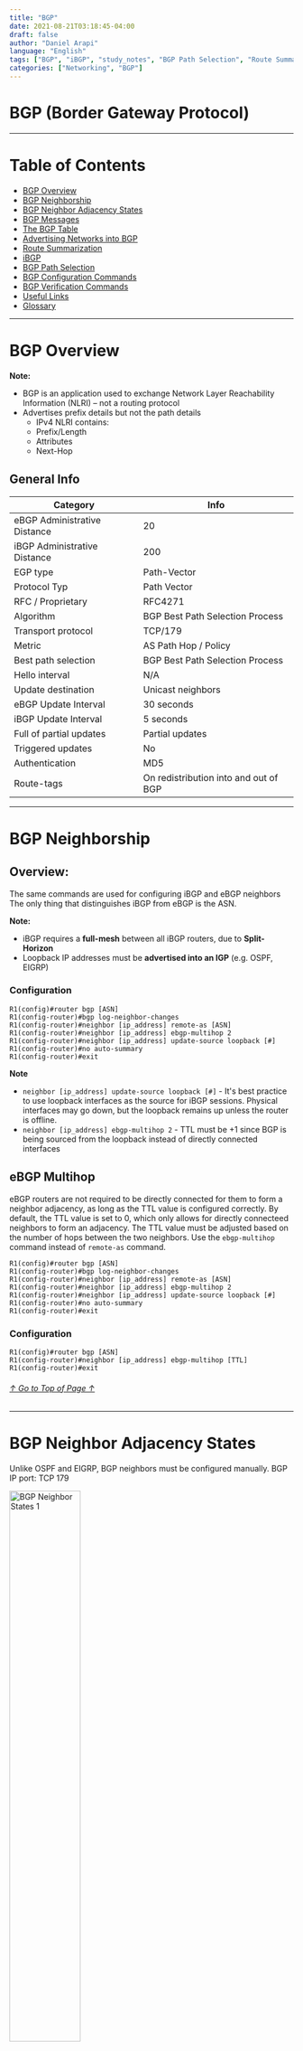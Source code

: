 ```yaml
---
title: "BGP"
date: 2021-08-21T03:18:45-04:00
draft: false
author: "Daniel Arapi"
language: "English"
tags: ["BGP", "iBGP", "study_notes", "BGP Path Selection", "Route Summarization"]
categories: ["Networking", "BGP"]
---
```




<a id="topofpage"></a>

# BGP (Border Gateway Protocol)

---

# Table of Contents

- [BGP Overview](#bgp-overview)
- [BGP Neighborship](#bgp-neighborship)
- [BGP Neighbor Adjacency States](#bgp-neighbor-adjacency-states)
- [BGP Messages](#bgp-messages)
- [The BGP Table](#the-bgp-table)
- [Advertising Networks into BGP](#advertising-networks-into-bgp)
- [Route Summarization](#route-summarization)
- [iBGP](#ibgp)
- [BGP Path Selection](#bgp-path-selection)
- [BGP Configuration Commands](#bgp-configuration-commands)
- [BGP Verification Commands](#bgp-verification-commands)
- [Useful Links](#useful-links)
- [Glossary](#glossary)

---

# BGP Overview

**Note:**
- BGP is an application used to exchange Network Layer Reachability Information (NLRI) – not a routing protocol
- Advertises prefix details but not the path details
  - IPv4 NLRI contains:
  - Prefix/Length
  - Attributes
  - Next-Hop

## General Info

Category | Info
---|---
eBGP Administrative Distance | 20
iBGP Administrative Distance | 200
EGP type | Path-Vector
Protocol Typ | Path Vector
RFC / Proprietary | RFC4271
Algorithm | BGP Best Path Selection Process
Transport protocol | TCP/179
Metric | AS Path Hop / Policy
Best path selection | BGP Best Path Selection Process
Hello interval | N/A
Update destination | Unicast neighbors
eBGP Update Interval | 30 seconds
iBGP Update Interval | 5 seconds
Full of partial updates | Partial updates
Triggered updates | No
Authentication | MD5
Route-tags | On redistribution into and out of BGP

---

# BGP Neighborship

## Overview:

The same commands are used for configuring iBGP and eBGP neighbors
The only thing that distinguishes iBGP from eBGP is the ASN.

**Note:**
- iBGP requires a **full-mesh** between all iBGP routers, due to **Split-Horizon**
- Loopback IP addresses must be **advertised into an IGP** (e.g. OSPF, EIGRP)

### Configuration

```
R1(config)#router bgp [ASN]
R1(config-router)#bgp log-neighbor-changes
R1(config-router)#neighbor [ip_address] remote-as [ASN]
R1(config-router)#neighbor [ip_address] ebgp-multihop 2
R1(config-router)#neighbor [ip_address] update-source loopback [#]
R1(config-router)#no auto-summary
R1(config-router)#exit
```

**Note**
- `neighbor [ip_address] update-source loopback [#]` - It's best practice to use loopback interfaces as the source for iBGP sessions. Physical interfaces may go down, but the loopback remains up unless the router is offline.
- `neighbor [ip_address] ebgp-multihop 2` - TTL must be +1 since BGP is being sourced from the loopback instead of directly connected interfaces

## eBGP Multihop

eBGP routers are not required to be directly connected for them to form a neighbor adjacency, as long as the TTL value is configured correctly.
By default, the TTL value is set to 0, which only allows for directly connecteed neighbors to form an adjacency.
The TTL value must be adjusted based on the number of hops between the two neighbors.
Use the `ebgp-multihop` command instead of `remote-as` command.

```
R1(config)#router bgp [ASN]
R1(config-router)#bgp log-neighbor-changes
R1(config-router)#neighbor [ip_address] remote-as [ASN]
R1(config-router)#neighbor [ip_address] ebgp-multihop 2
R1(config-router)#neighbor [ip_address] update-source loopback [#]
R1(config-router)#no auto-summary
R1(config-router)#exit
```

### Configuration

```
R1(config)#router bgp [ASN]
R1(config-router)#neighbor [ip_address] ebgp-multihop [TTL]
R1(config-router)#exit
```

###### [↑ Go to Top of Page ↑](#topofpage)

---

# BGP Neighbor Adjacency States

Unlike OSPF and EIGRP, BGP neighbors must be configured manually.
BGP IP port: TCP 179

<img src="https://github.com/darapi/StudyNotes/blob/master/images/BGP-Neighbor-States.jpg" alt="BGP Neighbor States 1" width="50%" height="50%">

<img src="https://github.com/darapi/StudyNotes/blob/master/images/BGP%20nghbr%20states.jpg" alt="BGP Neighbor States 2" width="50%" height="50%">

**1. Idle** - (Verifies route to neighbor)

- Waits for the `Start Event`
  - When a new BGP neighbor is configured
  - When a BGP peer session is reset
- Resets `ConnectRetry` timer
- Looks in RIB for route to reach neighbor
- Starts TCP 3-Way Handshake
- Continues to listen for a connection from neighbor

**2. Connect** - (Completes TCP 3-Handshake)

- Waits for completion of TCP 3-Way Handshake
  - If fails, goes into ***Active*** state.
- If `ConnectRetry` timer expires:
  - Remains in ***Connect*** state
  - Attempts TCP 3-Way Handshake again
  - Resets the `ConnectRetry` timer
- Any other issues that may occur puts it back to ***Idle*** state
- Sends `Open` message with BGP parameters

**3. Active** - (Skipped if Connect state passes)

- Completes another TCP 3-Way Handshake
- If `ConnectRetry` timer expires, it will go back to ***Connect*** state
- Listens for incoming connections

**4. OpenSent** - (Open message sent to neighbor)

- Expects to receive an `Open` message
  - Contains parameters: BGP version number, ASN, etc.
  - If mismatch, replies with `Notification` message and goes back to ***Idle*** state
- Decides to use eBGP or iBGP depending on ASN in the `Open` message
- If successful, sends `Keepalive` message
- Negotiates `Hold Timer` (lowest value selected)
  - If expires, sends `Notification` message + error code & goes back to ***Idle*** state
- If TCP session fails, goes back to ***Active*** state

**5. OpenConfirm** - (Neighbor replied with Open message)

- Waits to recveive `Keepalive` messages, and keep sending them
- Resets `Hold` timer
- If `Notification` message received, goes back to ***Idle*** state

**6. Established** - (Adjacency established)

- Adjacency complete
- Sends update packets, exchanging routing info
- `Hold` timer reset everytime `Keepalive` is received
- If `Notification` message is received, goes back to ***Idle*** state

### Verification

Command | Expected Output
--- | ---
`debug ip bgp` | Step-by-step process of BGP neighborship

<img src="https://github.com/darapi/StudyNotes/blob/master/images/bgp_debug.jpg" alt="BGP Debug output">

###### [↑ Go to Top of Page ↑](#topofpage)

---

# BGP Messages

## Overview

BGP uses different messages type to establish and exchange info with neighbor:

- [Open Message](#open-message)
- [Update Message](#update-message)
- [Keepalive Message](#keepalive-message)
- [Notification Message](#notification-message)

All BGP messages have a fixed-size header and a "type" field to identify the message type.

### Open Message

Open messages contains info about the router and is used to establish a BGP session. This is done after the TCP 3-Way Handshake. Parameters must be accepted by both routers.

Field | Description
--- | ---
`Marker` | MD5 Authentication; All 1's = active; All f's = disabled.
`Version` | Current BGP version is 4 (RFC 4271)
`My AS` | ASN of the router. Determines iBGP or eBGP
`Keepalive` | Sent every X seconds, notifying neighbor that router is still "up". Cisco IOS default value is 60 seconds.
`Hold Time` | If `keepalive` message not received before `Hold Time` expires, session is removed. Default value for Cisco IOS is 180 seconds. BGP uses lowest configured hold down timer. Typically 3 times the value of the Keepalive timer.
`BGP Identifier` | Local BGP RID, elected same way as OSPF. 1. RID configured via `bgp router-id` command, 2. highest IP on loopback, 3. highest IP on physical interface.
`Optimal Parameters` | For future upgrades to BGP protocol, so that they won't have to create a new BGP version. Includes MP-BGP, Route Refres, 4-octet AS numbers.

<img src="https://github.com/darapi/StudyNotes/blob/master/images/xwireshark-capture-bgp-open-message.png" alt="BGP Open Message Packet Capture">

### Update Message

Used to exchange routing info, after neighborship has been established.
- Info about **NLRI (Network Layer Reachability Information)** - BGP version of a prefix

Info | Descripton
--- | ---
`Withdrawn Route Length` | Shows length of the `Withdrawn Routes` field in bytes. When set to 0, there are no routes withdrawn and the Withdrawn Routes field will not show up.
`Withdrawn Routes` | Shows all the prefixes that should be removed from BGP table
`Total Path Attribute Length` | Total length of the `Path Attributes` field
`Path Attributes` | e.g. origin, as_path, next_hop, med, local preference, etc Stored in TLV-format (Type, Length, Value).

BGP Attirbute Flag | Descripton
--- | ---
`Optional` | when the attribute is well-known this bit is set to 0, when its optional it is set to 1
`Transitive` | when an optional attribute is non-transitive this bit is set to 0, when it is transitive it is set to 1
`Partial` | when an optional attribute is complete this bit is set to 0, when it’s partial it is set to 1
`Extended Length` | when the attribute length is 1 octet it is set to 0, for 2 octets it is set to 1. This extended length flag may only be used if the length of the attribute value is greater than 255 octets

<img src="https://github.com/darapi/StudyNotes/blob/master/images/xwireshark-capture-bgp-update-route-message.png" alt="BGP Update Message Packet Capture">

<img src="https://github.com/darapi/StudyNotes/blob/master/images/xwireshark-capture-bgp-update-withdrawn-message.png" alt="BGP Update Message Withdrawn Route Packet Capture">

### Keepalive Message

Sent every 60 seconds to notify neighbor that local router is still "up". If Keepalive Message is not received before the Hold Timer expires (3 x 60 = default 180 seconds), will remove routes from that BGP neighbor.

<img src="https://github.com/darapi/StudyNotes/blob/master/images/xwireshark-capture-bgp-keepalive-message.png" alt="BGP Keepalive Message Packet Capture">

### Notification Message

Sent when an error occurs, resulting in termination of BGP adjacency.
- TCP session will be cleared
- All entries from this BGP neighbor will be removed from BGP table
- Update messages with route withdrawals will be sent to other BGP neighbors

**BGP Eror codes**
- Message header error
- Open message error
- Update message error

**BGP Subtype Error Codes**
- Unsupported version number
- Bad peer AS
- Bad BGP identifier
- Unsupported optional parameter
- Unacceptable hold time

List of BGP Error codes can be found on <a href="https://www.iana.org/assignments/bgp-parameters/bgp-parameters.xhtml#bgp-parameters-3">IANA - BGP Error (Notification) Codes</a>

<img src="https://github.com/darapi/StudyNotes/blob/master/images/xwireshark-capture-bgp-notification-message.png" alt="BGP Notification Message Packet Capture">

###### [↑ Go to Top of Page ↑](#topofpage)

---

# The BGP Table

The command `show ip bgp` will display the paths that BGP has learned.
Each path will have a status code.

Status Code | Description
--- | ---
`*` | This is a valid route and that BGP is able to use it
`>` | This entry has been selected as the best path
`*>` | This is a valid route and the best path. It will appear in the routing table `show ip route bgp`
`s` | ***Surpressed*** - BGP knows the network but won’t advertise it, this can occur when the network is part of a summary.
`d` | ***Damped*** -  BGP doesn’t advertise this network because it was flapping too often (network appears, disapears, appears, etc.) so it got a penalty.
`h` | ***History*** - BGP learned this network but doesn’t have a valid route at the moment.
`r` | ***RIB-failure*** - BGP learned this network but didn’t install it in the routing table. This occurs when another routing protocol with a lower administrative distance also learned it.
`s` | ***Suppressed*** - this is used for non-stop forwarding, this entry has to be refreshed when the remote BGP neighbor has returned.
`i` | ***Internal*** - Advertised into BGP using the `network` command
`?` | ***Redistributed*** into BGP
`e` | EGP (Legacy status code)

###### [↑ Go to Top of Page ↑](#topofpage)

---

# Advertising Networks into BGP

## Overview

There are two ways to advertise networks into BGP:
- [Method 1: Network Command](#method-1network-command)
- [Method 2: Redistribution](#method-2redistribution)

## Method 1: Network Command

### Overview:

The `network` command in BGP functions similar to OSPF, except a few differences:
- Auto-Summary is disabled by default. The exact network and subnet mask must be entered. See [Route Summarization](#route-summarization)
- Uses subnet mask instead of wildcard mask

### Configuration

```
! - Advertise a network that is directly connected:
R1(config)#router bgp [ASN]
R1(config-router)#network [ip_address] mask [subnet-mask]
R1(config-router)#exit

! ---

! - Advertise a discarded route:
! - Done by configuring a static route
R1(config)#ip route [ip_address] [subnet-mask] null 0
```

**Note**
- `network [ip_address] mask [subnet-mask]` must have the exact network and subnet mask because auto-summarization is disabled by default (unless it is enabled)

### Verification

Command | Expected Output
--- | ---
`show running-config bgp` | The `network` commands you just entered.
`show ip bgp [ip_address]` | ---
`show ip route [ip_address]` | Advertised routes appear in the RIB


## Method 2: Redistribution

Routes can be redistributed from another protocol (e.g. OSPF, EIGRP) into BGP.

### Configuration

```
R1(config)#router bgp [ASN]
R1(config-router)#redistribute [ospf/eigrp] [PID/ASN]
```

**Note**:
- `redistribute [ospf/eigrp] [PID/ASN]` - will redistribute ***all*** OSPF/EIGRP routes into BGP.

### Verification

Command | Expected Output
--- | ---
`show ip route [ip_address]` | Route appears as "directly connected" on local router
`show ip bgp` | Network has next-hop `0.0.0.0` on local router's BGP table
`show ip bgp [ip_address]` | Network is learned by other routers

###### [↑ Go to Top of Page ↑](#topofpage)

---

# Route Summarization

## Overview

By default, route summarization is *disabled* and a network will not be advetised into BGP unless an *exact match* already exists in the routing table.

Benefits of route summarization:
- Conserves router resources
- Reduces size of routing table, accelerating best-path calculation
- Hides route flaps from downstream routers, enhancing stability

There are three methods to BGP route summarization:
- [Method 1: Aggregate Address](#method-1-aggregate-address)
- [Method 2: Manual](#method-2-manual)
- [Method 3: Auto-Summary](#method-3-auto-summary)

## Method 1: Aggregate Address

### Overview

The `network` command is used to enter each individual network (with exact prefix and mask).
Those networks can then be summarized using the `aggregate-address` command. This will only summarize the configured subnets that fall within range of the summarized prefix.

### Configuration

```
R1(config)#router bgp [ASN]
R1(config-router)#network [address_1] mask [subnet_mask]
R1(config-router)#network [address_2] mask [subnet_mask]
R1(config-router)#network [address_3] mask [subnet_mask]
R1(config-router)#aggregate-address [summarized_prefix] [summarized_mask] summary-only
R1(config-router)#exit
```

### Verification

Command | Expected Output
--- | ---
`show ip bgp  ` | Status code for summarized route is `*>`, and for individual routes `s>`


## Method 2: Manual

### Overview

With route-summarization being disabled (by default), a route will not be advertised into BGP unless an exact match is already existing in the RIB.

The summarized prefix can be manually added to the RIB by configuring a **discarded route**. This will then allow for a summarized prefix to be advertised into BGP via the `network` command.

The purpose of the discarded route:
- For the summarized prefix to appear in the RIB
  - A requirement for the `network` command to advertise the summarized prefix into BGP
- Prevent routing loops
  - Discards packets that don't match more specific entries in the RIB
  - Note: Think of this as the RIB version of an ACL; permits specific subnets and discards all else within the summarized range

### Configuration

```
R1(config)#ip route [summarized_prefix] [summarized_mask] null0

R1(config)#router bgp [ASN]
R1(config-router)#network [summarized_prefix] mask [summarized_mask]
R1(config-router)#exit
```

### Verification

Command | Expected Output
--- | ---
`show ip route [ip_address]` | The discarded route appears in the routing table
`show ip bgp [ip_address]` | The advertised summarized route appears in the BGP table


## Method 3: Auto-Summary

### Overview

This is disabled by default. If it is enabled, BGP will automatically advertise the classful network, if the classful network or a subnet of this network exists in the routing table.

### Configuration

```
R1(config)#router bgp [ASN]
R1(config-router)#auto-summary
R1(config-router)#exit
```

### Verification

Command | Expected Output
--- | ---
`show running-config bgp` | The `no auto-summary` command is configured under BGP.
`show ip bgp` | The classful network will apear.

###### [↑ Go to Top of Page ↑](#topofpage)

---

# iBGP

## Overview:

- Used in a transit AS to advertise internet prefixes between other autonomous systems
- Is capable of handling the internet routing table, unlike an IGP (e.g. OSPF, EIGRP)
- iBGP does not require routers to be directly connected to form a neighborship
  - An IGP stil needs to be configured for routers to be able to communicate with eachother


Why use iBGP instead of an IGBP
- Scalability
  - IGBP utilize too many resources

- Has more ways to filter peers than IGPs (for controllng what you advertise adn receive)
- Slower convergence than IGPs

### Configuration

```
! - 1. Configure an IGP so that routers within the AS can communicate
! - 2. Configure iBGP neighborship
R1(config)#router bgp [ASN]
R1(config-router)#neighbor [ip_address] remote-as [ASN]
R1(config-router)#neighbor [ip_address] update-source loopback [#]
R1(config-router)#neighbor [ip_address] next-hop-self
R1(config-router)#exit
```
**Note**:
- `#neighbor [ip_address] update-source loopback [#]` - It's best practice to use loopback interfaces with iBGP. Physical interfaces may go down, but a loopback will not go down unless the router is down. The loopback IP will be source for the iBGP session.
- `neighbor [ip_address] next-hop-self` - The iBGP router that learns a prefix from an eBGP router, will advertise it to other iBGP routers with a next-hop address of the eBGP router. The other iBGP routers will not know how to reach the eBGP router so the prefix will not be installed in their routing table. This command tells other iBGP routers that to reach the eBGP router (that's advertising the prefix), to go through the local iBGP router. Other iBGP routers  will know how to reach the local iBGP router because it's loopback will be advertised via an IGP.

###### [↑ Go to Top of Page ↑](#topofpage)

---


# BGP Path Selection

Preference | Notes
--- | ---
If next-hop is inaccessible - ignore route | ---
Highest `weight` | Cisco proprietarry; local to router; default value is 0 for routes not originated by local router.
Highest `LOCAL_PREF` | Used within AS; default value is 100. If a route in BGP table has no `LOCAL_PREF` value, that means it's a 100.
Routes originated by self | Has next-hop of 0.0.0.0 in BGP table.
Shortest `AS_Path` | ---
Lowest Origin | IGP < EGP < Incomplete
Lowest `MED` | MED is exchanged between AS's; MED comparisode made if neighboring AS is same for all routes considered, unless `bgp always-compare-med` command is enabled.
eBGP over Confederation eBGP over iBGP path | ---
Lowest IGP metric to BGP `NEXT_HOP` | Prefers shortest internal path within the AS to reach destination
Oldest path  | The path that was received first; to minimize flapping.
Lowest RID source  | ---
Lowest neighbor IP address | The tie breaker

---

Attribute | Category | Type
--- | --- | ---
1 | `Origin` | WK-M
2 | `AS_PATH` | WK-M
3 | `NEXT_HOP` | WK-M
4 | `MULTI_EXIT_DISC` | O-NT
5 | `LOCAL_PREF` | WK-M
6 | `ATOMIC-AGGREGATE` | WK-M
7 | `AGGRATOR` | O-T
8 | `COMMUNITY` | O-T
9 | `ORIGINATOR_ID` | O-NT
10 | `CLUSTER_LIST` | O-NT

---

# BGP Configuration Commands

BGP Global Commands | Explanation
--- | ---
`router bgp [ASN]` | The BGP process
`no synchronization` | ---
`bgp log-neighbor-changes` | ---
`network [ip_address]` | Advertise a (summarized) network into BGP. Summarization must be enabled for this to work.
`network [ip_address] mask [mask]` | Advertise a (not summarized) network into BGP. Must exactly match as found in the RIB, unless summarization is enabled.
`aggregate-address [ip_address] [mask]` | Enables summarization only for prefixes within configured range. Prefix must exists in RIB, and also advertised in BGP with the `network` command.
`aggregate-address summary-only` | ---
`no auto-summary` | Default setting, disables auto-summarization globally.

</br>

BGP Neighbor Commands | Explanation
--- | ---
`neighbor [ip_address] remote-as [ASN]` | Configure a neighbor. The router will also use the ASN to determine if to run iBGP or eBGP
`neighbor [ip_address] shutdown` | Admin shutdown BGP neighbor
`neighbor [ip_address] update-source Loopback[#]` | ---
`neighbor [ip_address] route-reflector-client` | ---
`neighbor [ip_address] next-hop-self` | Informs iBGP router that to get to an eBGP prefix go through "self" (local router)

</br>

Insert prefix in RIB | Explanation
--- | ---
`ip route [ip_address] [mask] null 0` | Inserts a prefix into the RIB so that BGP can advertise a network, if the prefix isn't already in RIB
`interface loopback [#]` | Can be used to isnert a perfix into the RIB so that BGP can advertise the network, if the prefix isn't already in RIB

###### [↑ Go to Top of Page ↑](#topofpage)

---

# BGP Verification Commands

## BGP Neighbor Adjacency
- [x] Verify interfaces are up
- [x] Make sure the BGP routers can reach each other (preferrably loopback)
- [x] BGP packets are sourced from the correct interface (preferrably loopback)
- [x] Multihop is configured for eBGP (if necessary)
- [x] TCP port 179 is not blocked

## BGP Route Advertisements
- [x] Prefix is advertised with `network` command has exact subnet mask as found in RIB
- [x] Prefix being advertised with `network` command exists in the RIB
- [x] If prefix range does not exist in RIB, create a discarded route or loopback interface that falls within range
- [x] If classful networks appear in BGP table, auto-summary might be enabled
- [x] Verify route-maps are not blocking the advertisement of prefixes
- [x] iBGP neighbor adjacencies must be a full-mesh, or use a route-reflector or confederation
- [x] Verify next-hop IP address is reachable, for routes to be installed in RIB

Command | Output
--- | ---
`show run \| section router bgp` | Show all BGP configs on router's running configs
`show ip protocols` | Shows running protocols, filters, and summarization
`show ip bgp summary` | ---
`show ip bgp` | Shows destination, next-hop, weight, path, status code
`show ip bgp \| exclude *` | Show learned routes that have issues; excludes valid routes
`show ip bgp [ip_address]` | Shows possible paths to destination & the *best* path
`show ip bgp neighbors` | ---
`show ip route [ip_address]` | Show a route that is in the routing table
`debug ip packet` | ---
`telnet [ip_address] 179` | Test to see if TCP port 179 is being blocked

###### [↑ Go to Top of Page ↑](#topofpage)

---

# Useful Links:

- <a href="https://www.iana.org/">IANA</a>
- <a href="https://www.iana.org/assignments/ipv4-address-space/ipv4-address-space.xml">IANA IPv4 Address Space Registry</a>
- <a href="https://www.ultratools.com/tools/asnInfo">ASN  Lookup Tool</a>
- <a href="https://www.cidr-report.org/as2.0/">CIDR Report</a>
- <a href="https://www.bgp4.as/looking-glasses">Looking Glass Servers</a>
- <a href="https://www.ciscopress.com/articles/article.asp?p=2756480&seqNum=13">Cisco Press BGP Route Summarization</a>
- <a href="https://www.packetflow.co.uk/cisco-ios-bgp-summarization/#:~:text=In%20short%2C%20when%20auto%2Dsummary,no%20auto%2Dsummary%20enabled)">Packetflow BGP Route Summarization</a>
- <a href="http://thebitbucket.co.uk/ccie/topic-notes/routing/dynamic-routing-protocols/bgp-topic-notes/">The Bit Bucket CCIE Notes</a>
- <a href="https://www.cisco.com/c/en/us/support/docs/ip/border-gateway-protocol-bgp/22166-bgp-trouble-main.html">Cisco - BGP Troubleshooting</a>
- <a href="https://www.iana.org/assignments/bgp-parameters/bgp-parameters.xhtml#bgp-parameters-3">IANA - BGP Error (Notification) Codes</a>

###### [↑ Go to Top of Page ↑](#topofpage)

---

# Glossary:

**BGP (Border Gateway Protocol)**
: EGP used for routing between autonomous systems

**AS (Autonomous System)**
: A collection of networks managed by a single entity or organization

**ASN (Autonomous System Number)**
: Number identifying an AS. Global: 1 - 64511, Private: 64512 – 65535

**ISP (Internet Service Provider)**
: test

**IANA (Internet Assigned Numbers Authority)**
: Organization that assignes public IP addresses. Website: http://www.iana.org/

**RIB (Routing Information Base)**
: The "routing table" that is displayed via `show ip route` command; control plane

**Discarded route**
: A static route that points to a null interface, e.g. ip route `192.168.10.0 255.255.255.0 null0`. Often used to do route summarization in BGP.

**Transit AS**
: An AS that is in between two other autonomous systems

**MED**
: Multi Exit Discriminator

---

###### [↑ Go to Top of Page ↑](#topofpage)
